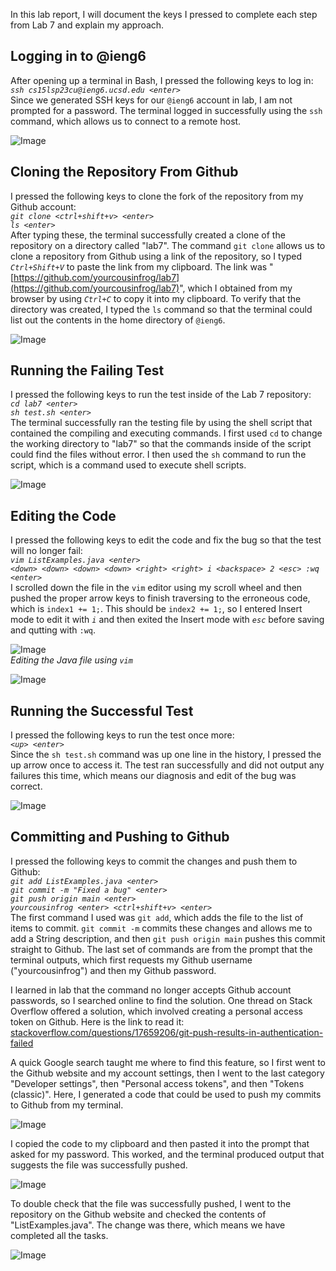 In this lab report, I will document the keys I pressed to complete each step from Lab 7 and explain my approach.

## Logging in to @ieng6
After opening up a terminal in Bash, I pressed the following keys to log in:\
*`ssh cs15lsp23cu@ieng6.ucsd.edu <enter>`*\
Since we generated SSH keys for our `@ieng6` account in lab, I am not prompted for a password. The terminal logged in successfully using the `ssh` command, which allows us to connect to a remote host.

![Image](https://raw.githubusercontent.com/yourcousinfrog/cse15l-lab-reports/main/assets/post-content/2023-05-19-lab-report-4/Step%204%20-%20Logging%20in.png)

## Cloning the Repository From Github
I pressed the following keys to clone the fork of the repository from my Github account:\
*`git clone <ctrl+shift+v> <enter>`*\
*`ls <enter>`*\
After typing these, the terminal successfully created a clone of the repository on a directory called "lab7". The command `git clone` allows us to clone a repository from Github using a link of the repository, so I typed *`Ctrl+Shift+V`* to paste the link from my clipboard. The link was "[https://github.com/yourcousinfrog/lab7](https://github.com/yourcousinfrog/lab7)", which I obtained from my browser by using *`Ctrl+C`* to copy it into my clipboard. To verify that the directory was created, I typed the `ls` command so that the terminal could list out the contents in the home directory of `@ieng6`.

![Image](https://raw.githubusercontent.com/yourcousinfrog/cse15l-lab-reports/main/assets/post-content/2023-05-19-lab-report-4/Step%205%20-%20Cloning%20repo.png)

## Running the Failing Test
I pressed the following keys to run the test inside of the Lab 7 repository:\
*`cd lab7 <enter>`*\
*`sh test.sh <enter>`*\
The terminal successfully ran the testing file by using the shell script that contained the compiling and executing commands. I first used `cd` to change the working directory to "lab7" so that the commands inside of the script could find the files without error. I then used the `sh` command to run the script, which is a command used to execute shell scripts.

![Image](https://raw.githubusercontent.com/yourcousinfrog/cse15l-lab-reports/main/assets/post-content/2023-05-19-lab-report-4/Step%206%20-%20Running%20the%20fail%20test.png)

## Editing the Code
I pressed the following keys to edit the code and fix the bug so that the test will no longer fail:\
*`vim ListExamples.java <enter>`*\
*`<down> <down> <down> <down> <right> <right> i <backspace> 2 <esc> :wq <enter>`*\
I scrolled down the file in the `vim` editor using my scroll wheel and then pushed the proper arrow keys to finish traversing to the erroneous code, which is `index1 += 1;`. This should be `index2 += 1;`, so I entered Insert mode to edit it with *`i`* and then exited the Insert mode with *`esc`* before saving and qutting with `:wq`.


![Image](https://raw.githubusercontent.com/yourcousinfrog/cse15l-lab-reports/main/assets/post-content/2023-05-19-lab-report-4/Step%207-1%20-%20Editing%20the%20code.png)\
*Editing the Java file using `vim`*

![Image](https://raw.githubusercontent.com/yourcousinfrog/cse15l-lab-reports/main/assets/post-content/2023-05-19-lab-report-4/Step%207-2%20-%20Editing%20the%20code.png)

## Running the Successful Test
I pressed the following keys to run the test once more:\
*`<up> <enter>`*\
Since the `sh test.sh` command was up one line in the history, I pressed the up arrow once to access it. The test ran successfully and did not output any failures this time, which means our diagnosis and edit of the bug was correct.

![Image](https://raw.githubusercontent.com/yourcousinfrog/cse15l-lab-reports/main/assets/post-content/2023-05-19-lab-report-4/Step%208%20-%20Running%20the%20pass%20test.png)

## Committing and Pushing to Github
I pressed the following keys to commit the changes and push them to Github:\
*`git add ListExamples.java <enter>`*\
*`git commit -m "Fixed a bug" <enter>`*\
*`git push origin main <enter>`*\
*`yourcousinfrog <enter> <ctrl+shift+v> <enter>`*\
The first command I used was `git add`, which adds the file to the list of items to commit. `git commit -m` commits these changes and allows me to add a String description, and then `git push origin main` pushes this commit straight to Github. The last set of commands are from the prompt that the terminal outputs, which first requests my Github username ("yourcousinfrog") and then my Github password.

I learned in lab that the command no longer accepts Github account passwords, so I searched online to find the solution. One thread on Stack Overflow offered a solution, which involved creating a personal access token on Github. Here is the link to read it:
[stackoverflow.com/questions/17659206/git-push-results-in-authentication-failed](https://stackoverflow.com/questions/17659206/git-push-results-in-authentication-failed?page=1&tab=scoredesc#tab-top)

A quick Google search taught me where to find this feature, so I first went to the Github website and my account settings, then I went to the last category "Developer settings", then "Personal access tokens", and then "Tokens (classic)". Here, I generated a code that could be used to push my commits to Github from my terminal.

![Image](https://raw.githubusercontent.com/yourcousinfrog/cse15l-lab-reports/main/assets/post-content/2023-05-19-lab-report-4/Step%209-1%20-%20Pushing%20to%20github.png)

I copied the code to my clipboard and then pasted it into the prompt that asked for my password. This worked, and the terminal produced output that suggests the file was successfully pushed.

![Image](https://raw.githubusercontent.com/yourcousinfrog/cse15l-lab-reports/main/assets/post-content/2023-05-19-lab-report-4/Step%209-2%20-%20Pushing%20to%20github.png)

To double check that the file was successfully pushed, I went to the repository on the Github website and checked the contents of "ListExamples.java". The change was there, which means we have completed all the tasks.

![Image](https://raw.githubusercontent.com/yourcousinfrog/cse15l-lab-reports/main/assets/post-content/2023-05-19-lab-report-4/Step%209-3%20-%20Pushing%20to%20github.png)
